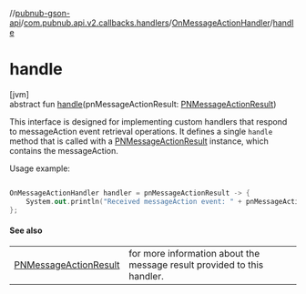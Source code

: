 //[pubnub-gson-api](../../../index.md)/[com.pubnub.api.v2.callbacks.handlers](../index.md)/[OnMessageActionHandler](index.md)/[handle](handle.md)

# handle

[jvm]\
abstract fun [handle](handle.md)(pnMessageActionResult: [PNMessageActionResult](../../../../../pubnub-core/pubnub-core-api/pubnub-core-api/com.pubnub.api.models.consumer.pubsub.message_actions/-p-n-message-action-result/index.md))

 This interface is designed for implementing custom handlers that respond to messageAction event retrieval operations. It defines a single `handle` method that is called with a [PNMessageActionResult](../../../../../pubnub-core/pubnub-core-api/pubnub-core-api/com.pubnub.api.models.consumer.pubsub.message_actions/-p-n-message-action-result/index.md) instance, which contains the messageAction. 

 Usage example: 

```kotlin

OnMessageActionHandler handler = pnMessageActionResult -> {
    System.out.println("Received messageAction event: " + pnMessageActionResult.getMessageAction());
};

```

#### See also

| | |
|---|---|
| [PNMessageActionResult](../../../../../pubnub-core/pubnub-core-api/pubnub-core-api/com.pubnub.api.models.consumer.pubsub.message_actions/-p-n-message-action-result/index.md) | for more information about the message result provided to this handler. |
